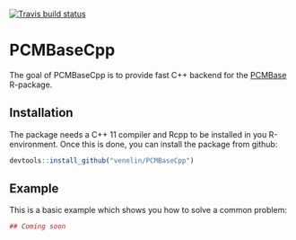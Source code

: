 
<!-- README.md is generated from README.Rmd. Please edit that file -->
[![Travis build status](https://travis-ci.org/venelin/PCMBaseCpp.svg?branch=master)](https://travis-ci.org/venelin/PCMBaseCpp)

PCMBaseCpp
==========

The goal of PCMBaseCpp is to provide fast C++ backend for the [PCMBase](https://venelin.github.io/PCMBase) R-package.

Installation
------------

The package needs a C++ 11 compiler and Rcpp to be installed in you R-environment. Once this is done, you can install the package from github:

``` r
devtools::install_github("venelin/PCMBaseCpp")
```

<!--
You can install the github version of PCMBaseCpp: from [CRAN](https://CRAN.R-project.org) with:


```r
install.packages("PCMBaseCpp")
```
-->
Example
-------

This is a basic example which shows you how to solve a common problem:

``` r
## Coming soon
```
